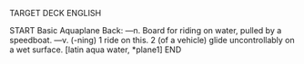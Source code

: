 TARGET DECK
ENGLISH

START
Basic
Aquaplane
Back: —n. Board for riding on water, pulled by a speedboat. —v. (-ning) 1 ride on this. 2 (of a vehicle) glide uncontrollably on a wet surface. [latin aqua water, *plane1]
END
